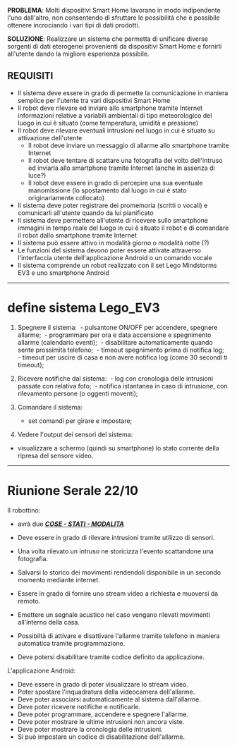 **PROBLEMA**: Molti dispositivi Smart Home lavorano in modo indipendente l'uno dall'altro, non consentendo di sfruttare le possibilità che è possibile ottenere incrociando i vari tipi di dati prodotti.

**SOLUZIONE**: Realizzare un sistema che permetta di unificare diverse sorgenti di dati eterogenei provenienti da dispositivi Smart Home e fornirli all'utente dando la migliore esperienza possibile.

## REQUISITI

- Il sistema deve essere in grado di permette la comunicazione in maniera semplice per l'utente tra vari dispositivi Smart Home
- Il robot deve rilevare ed inviare allo smartphone tramite Internet informazioni relative a variabili ambientali di tipo meteorologico del luogo in cui è situato (come temperatura, umidità e pressione)
- Il robot deve rilevare eventuali intrusioni nel luogo in cui è situato su attivazione dell'utente
  - Il robot deve inviare un messaggio di allarme allo smartphone tramite Internet
  - Il robot deve tentare di scattare una fotografia del volto dell'intruso ed inviarla allo smartphone tramite Internet (anche in assenza di luce?)
  - Il robot deve essere in grado di percepire una sua eventuale manomissione (lo spostamento dal luogo in cui è stato originariamente collocato)
- Il sistema deve poter registrare dei promemoria (scritti o vocali) e comunicarli all'utente quando da lui pianificato
- Il sistema deve permettere all'utente di ricevere sullo smartphone immagini in tempo reale del luogo in cui è situato il robot e di comandare il robot dallo smartphone tramite Internet
- Il sistema può essere attivo in modalità giorno o modalità notte (?)
- Le funzioni del sistema devono poter essere attivate attraverso l'interfaccia utente dell'applicazione Android o un comando vocale
- Il sistema comprende un robot realizzato con il set Lego Mindstorms EV3 e uno smartphone Android



-----

# define sistema Lego_EV3

1) Spegnere il sistema:
​	- pulsantone ON/OFF per accendere, spegnere allarme;
​	- programmare per ora e data accensione e spegnimento allarme (calendario eventi);
​	- disabilitare automaticamente quando sente prossimità telefono;
​	- timeout spegnimento prima di notifica log;
​	- timeout per uscire di casa e non avere notifica log (come 30 secondi ti timeout);

2) Ricevere notifiche dal sistema:
​	- log con cronologia delle intrusioni passate con relativa foto;
​	- notifica istantanea in caso di intrusione, con rilevamento persone (o oggenti moventi);
​	

3) Comandare il sistema:

	- set comandi per girare e impostare;

4) Vedere l'output dei sensori del sistema:

- visualizzare a schermo (quindi su smartphone) lo stato corrente della ripresa del sensore video.



----

# Riunione Serale 22/10

Il robottino:

-  avrà due **<u>*COSE - STATI - MODALITA*</u>**

- Deve essere in grado di rilevare intrusioni tramite utilizzo di sensori. 
- Una volta rilevato un intruso ne storicizza l'evento scattandone una fotografia.
- Salvarsi lo storico dei movimenti rendendoli disponibile in un secondo momento mediante internet.
- Essere in grado di fornire uno stream video a richiesta e muoversi da remoto.
- Emettere un segnale acustico nel caso vengano rilevati movimenti all'interno della casa.
- Possibiltà di attivare e disattivare l'allarme tramite telefono in maniera automatica tramite programmazione.
- Deve potersi disabilitare tramite codice definito da applicazione.

L'applicazione Android:

- Deve essere in grado di poter visualizzare lo stream video.
- Poter spostare l'inquadratura della videocamera dell'allarme.
- Deve poter associarsi automaticamente al sistema dall'allarme.
- Deve poter ricevere notifiche e notificarle.
- Deve poter programmare, accendere e spegnere l'allarme.
- Deve poter mostrare le ultime intrusioni non ancora viste.
- Deve poter mostrare la cronologia delle intrusioni.
- Si può impostare un codice di disabilitazione dell'allarme.